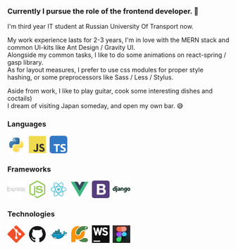 ### Currently I pursue the role of the frontend developer. 👋

I'm third year IT student at Russian University Of Transport now. </br>

My work experience lasts for 2-3 years, I'm in love with the MERN stack and common UI-kits like Ant Design / Gravity UI. </br>
Alongside my common tasks, I like to do some animations on react-spring / gasp library. </br>
As for layout measures, I prefer to use css modules for proper style hashing, or some preprocessors like Sass / Less / Stylus. </br>

Aside from work, I like to play guitar, cook some interesting dishes and coctails)<br>
I dream of visiting Japan someday, and open my own bar. 😅

### Languages

<div>
  <img src="img/python.svg" title="Python" width="40" height="40"/>&nbsp;
  <img src="img/javascript.svg" title="JavaScript" width="40" height="40"/>&nbsp;
  <img src="img/typescript.svg" title="TypeScript" width="40" height="40"/>&nbsp;
</div>

### Frameworks

<div>
  <img src="img/express.svg" title="Express" width="40" height="40"/>&nbsp;
  <img src="img/node.svg" title="Node" width="40" height="40"/>&nbsp;
  <img src="img/react.svg" title="React" width="40" height="40"/>&nbsp;
  <img src="img/vue-1.svg" title="Vue" width="40" height="40"/>&nbsp;
  <img src="img/bootstrap.svg" title="Bootstrap" width="40" height="40"/>&nbsp;
  <img src="img/django.svg" title="Django" width="40" height="40"/>&nbsp;
</div>

### Technologies

<div>
  <img src="img/git.svg" title="Git" width="40" height="40"/>&nbsp;
  <img src="img/github.svg" title="GitHub" width="40" height="40"/>&nbsp;
  <img src="img/docker.svg" title="Docker" width="40" height="40"/>&nbsp;
  <img src="img/pycharm.svg" title="PyCharm" width="40" height="40"/>&nbsp;
  <img src="img/webstorm.png" title="WebStorm" width="40" height="40"/>&nbsp;
  <img src="img/8a045799766163.5efa31210a588.png" title="Figma" width="40" height="40"/>&nbsp;
</div>
